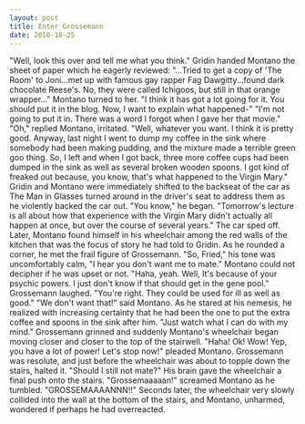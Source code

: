 ```yaml
---
layout: post
title: Enter Grossemann
date: 2010-10-25
---
```

"Well, look this over and tell me what you think." Gridin handed Montano
      the sheet of paper which he eagerly reviewed:    "...Tried to get a copy
      of 'The Room' to Joni...met up with famous gay rapper Fag Dawgitty...found dark chocolate
      Reese's. No, they were called Ichigoos, but still in that orange wrapper..."    Montano turned to her. "I think it has got a lot going for it. You should put it in the
      blog. Now, I want to explain what happened-"    "I'm not going to put it
      in. There was a word I forgot when I gave her that movie."    "Oh,"
      replied Montano, irritated. "Well, whatever you want. I think it is pretty good. Anyway, last
      night I went to dump my coffee in the sink where somebody had been making pudding, and the
      mixture made a terrible green goo thing. So, I left and when I got back, three more coffee
      cups had been dumped in the sink as well as several broken wooden spoons. I got kind of
      freaked out because, you know, that's what happened to the Virgin Mary."    Gridin and Montano were immediately shifted to the backseat of the car as The Man in
      Glasses turned around in the driver's seat to address them as he violently backed the car
      out.    "You know," he began. "Tomorrow's lecture is all about how that
      experience with the Virgin Mary didn't actually all happen at once, but over the course of
      several years." The car sped off.    Later, Montano found himself in his
      wheelchair among the red walls of the kitchen that was the focus of story he had told to
      Gridin. As he rounded a corner, he met the frail figure of Grossemann.    "So, Fried," his tone was uncomfortably calm, "I hear you don't want me to mate." Montano
      could not decipher if he was upset or not.    "Haha, yeah. Well, It's
      because of your psychic powers. I just don't know if that should get in the gene pool."    Grossemann laughed. "You're right. They could be used for ill as well as
      good."    "We don't want that!" said Montano. As he stared at his nemesis,
      he realized with increasing certainty that he had been the one to put the extra coffee and
      spoons in the sink after him.    "Just watch what I can do with my mind."
      Grossemann grinned and suddenly Montano's wheelchair began moving closer and closer to the top
      of the stairwell.    "Haha! Ok! Wow! Yep, you have a lot of power! Let's
      stop now!" pleaded Montano. Grossemann was resolute, and just before the wheelchair was about
      to topple down the stairs, halted it.    "Should I still not mate?" His
      brain gave the wheelchair a final push onto the stairs.    "Grossemaaaaan!" screamed Montano as he tumbled. "GROSSEMAAAANNN!!"    Seconds later, the wheelchair very slowly collided into the wall at the bottom of the
      stairs, and Montano, unharmed, wondered if perhaps he had overreacted.